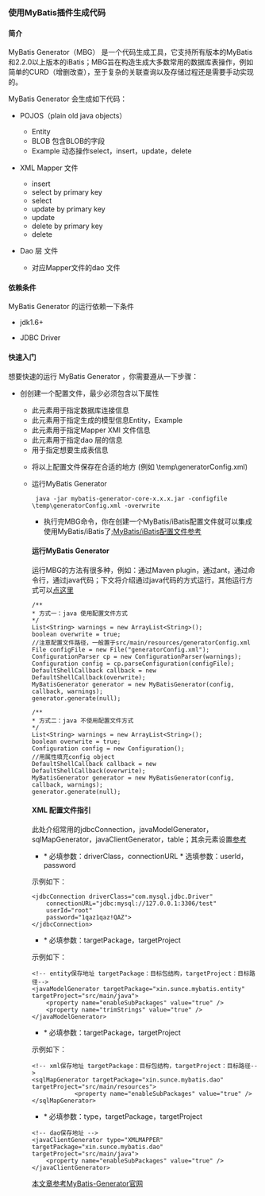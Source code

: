 ### 使用MyBatis插件生成代码

#### 简介
MyBatis Generator（MBG） 是一个代码生成工具，它支持所有版本的MyBatis和2.2.0以上版本的iBatis；MBG旨在构造生成大多数常用的数据库表操作，例如简单的CURD（增删改查），至于复杂的关联查询以及存储过程还是需要手动实现的。

MyBatis Generator 会生成如下代码：

* POJOS（plain old java objects）
  * Entity    
  * BLOB  包含BLOB的字段
  * Example 动态操作select，insert，update，delete

* XML Mapper 文件
  * insert
  * select by primary key
  * select
  * update by primary key
  * update
  * delete by primary key
  * delete

* Dao 层 文件
  * 对应Mapper文件的dao 文件

#### 依赖条件

 MyBatis Generator 的运行依赖一下条件
 
 * jdk1.6+

 * JDBC Driver

#### 快速入门

想要快速的运行 MyBatis Generator ，你需要遵从一下步骤：

* 创创建一个配置文件，最少必须包含以下属性
  * <jdbcConnection> 此元素用于指定数据库连接信息
  * <javaModelGenerator> 此元素用于指定生成的模型信息Entity，Example
  * <sqlMapGenerator> 此元素用于指定Mapper XMl 文件信息
  * <javaClientGenerator> 此元素用于指定dao 层的信息
  * <table> 用于指定想要生成表信息


* 将以上配置文件保存在合适的地方 (例如 \temp\generatorConfig.xml)

* 运行MyBatis Generator
  
```
 java -jar mybatis-generator-core-x.x.x.jar -configfile \temp\generatorConfig.xml -overwrite
```

* 执行完MBG命令，你在创建一个MyBatis/iBatis配置文件就可以集成使用MyBatis/iBatis了;[MyBatis/iBatis配置文件参考](http://www.mybatis.org/generator/afterRunning.html)
  
#### 运行MyBatis Generator

运行MBG的方法有很多种，例如：通过Maven plugin，通过ant，通过命令行，通过java代码；下文将介绍通过java代码的方式运行，其他运行方式可以[点这里](http://www.mybatis.org/generator/running/running.html)

```
/**
* 方式一：java 使用配置文件方式
*/
List<String> warnings = new ArrayList<String>();
boolean overwrite = true;
//注意配置文件路径，一般置于src/main/resources/generatorConfig.xml
File configFile = new File("generatorConfig.xml");
ConfigurationParser cp = new ConfigurationParser(warnings);
Configuration config = cp.parseConfiguration(configFile);
DefaultShellCallback callback = new DefaultShellCallback(overwrite);
MyBatisGenerator generator = new MyBatisGenerator(config, callback, warnings);
generator.generate(null);

/**
* 方式二：java 不使用配置文件方式
*/
List<String> warnings = new ArrayList<String>();
boolean overwrite = true;
Configuration config = new Configuration();
//用属性填充config object 
DefaultShellCallback callback = new DefaultShellCallback(overwrite);
MyBatisGenerator generator = new MyBatisGenerator(config, callback, warnings);
generator.generate(null);
```

#### XML 配置文件指引

此处介绍常用的jdbcConnection，javaModelGenerator，sqlMapGenerator，javaClientGenerator，table；其余元素设置[参考](http://www.mybatis.org/generator/configreference/xmlconfig.html)
* <jdbcConnection>
   * 必填参数：driverClass，connectionURL
   * 选填参数：userId，password
    
示例如下：
```
<jdbcConnection driverClass="com.mysql.jdbc.Driver"
    connectionURL="jdbc:mysql://127.0.0.1:3306/test"
    userId="root"
    password="1qaz1qaz!QAZ">
</jdbcConnection>
```
    
* <javaModelGenerator>
   * 必填参数：targetPackage，targetProject

示例如下：
```
<!-- entity保存地址 targetPackage：目标包结构，targetProject：目标路径-->
<javaModelGenerator targetPackage="xin.sunce.mybatis.entity" targetProject="src/main/java">
    <property name="enableSubPackages" value="true" />
    <property name="trimStrings" value="true" />
</javaModelGenerator>
```

* <sqlMapGenerator>
   * 必填参数：targetPackage，targetProject

示例如下：
```
<!-- xml保存地址 targetPackage：目标包结构，targetProject：目标路径-->
<sqlMapGenerator targetPackage="xin.sunce.mybatis.dao"          targetProject="src/main/resources">
            <property name="enableSubPackages" value="true" />
</sqlMapGenerator>
```

* <javaClientGenerator>
    * 必填参数：type，targetPackage，targetProject
```
<!-- dao保存地址 -->
<javaClientGenerator type="XMLMAPPER" targetPackage="xin.sunce.mybatis.dao"  targetProject="src/main/java">
    <property name="enableSubPackages" value="true" />
</javaClientGenerator>
```

[本文章参考MyBatis-Generator官网](http://www.mybatis.org/generator/index.html)